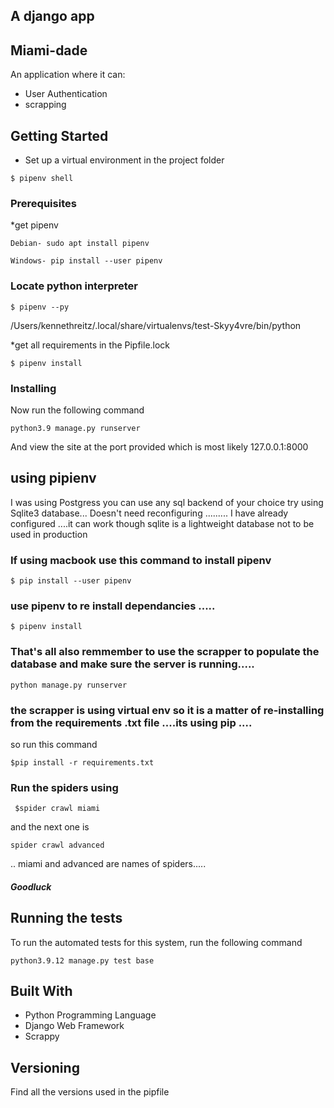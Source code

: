 ## A django app
## Miami-dade
An application where it can:
* User Authentication
* scrapping




## Getting Started

*   Set up a virtual environment in the project folder
```
$ pipenv shell
```

### Prerequisites

*get pipenv

```
Debian- sudo apt install pipenv
```
```
Windows- pip install --user pipenv
```

### Locate python interpreter

```
$ pipenv --py
```

/Users/kennethreitz/.local/share/virtualenvs/test-Skyy4vre/bin/python



*get all requirements in the Pipfile.lock

```
$ pipenv install
```

### Installing


Now run the following command

```
python3.9 manage.py runserver
```

And view the site at the port provided which is most likely 127.0.0.1:8000


## using pipienv 
 I was using Postgress you can use any sql backend of your choice
 try using Sqlite3 database...
Doesn't need reconfiguring ......... I have already configured ....it can work though sqlite is a lightweight database not to be used in production

### If using macbook use this command to install pipenv 
```
$ pip install --user pipenv
```
### use pipenv to re install dependancies ..... 
```
$ pipenv install
```
### That's all also remmember to use the scrapper to populate the database and make sure the server is running..... 
``` 
python manage.py runserver
```
### the scrapper is using virtual env so it is a matter of re-installing from the requirements .txt file ....its using pip ....
 so run this command 
 ```
 $pip install -r requirements.txt
 ```
### Run the spiders using 
```
 $spider crawl miami 
``` 
and the next one is 
```
spider crawl advanced
```
 .. miami and advanced are names of spiders.....
##### Goodluck

## Running the tests

To run the automated tests for this system, run the following command

```
python3.9.12 manage.py test base

```
## Built With

* Python Programming Language
* Django Web Framework
* Scrappy

## Versioning

Find all the versions used in the pipfile
